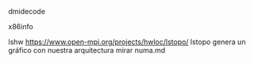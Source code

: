 dmidecode

x86info

lshw
https://www.open-mpi.org/projects/hwloc/lstopo/
  lstopo
    genera un gráfico con nuestra arquitectura
    mirar numa.md
